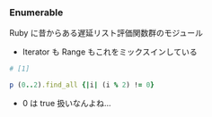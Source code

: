 ### Enumerable

Ruby に昔からある遅延リスト評価関数群のモジュール

* Iterator も Range もこれをミックスインしている

```ruby
# [1]

p (0..2).find_all {|i| (i % 2) != 0}
```

* 0 は true 扱いなんよね... <!-- .element: class="fragment" data-fragment-index="1" style="font-size: 80%" -->
